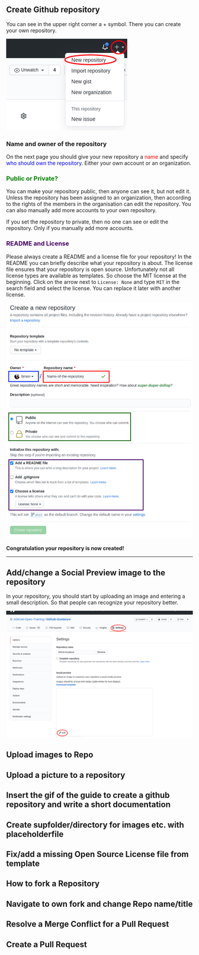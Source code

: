## Create Github repository
You can see in the upper right corner a + symbol. There you can create your own repository.

![Create new Github repository](images/github-repo-create-new-repo.png)

### Name and owner of the repository

On the next page you should give your new repository a <span style="color:red;">name</span> and specify <span style="color:blue;">who should own the repository</span>. Either your own account or an organization.

### <span style="color:green;">Public or Private?</span>

You can make your repository public, then anyone can see it, but not edit it. Unless the repository has been assigned to an organization, then according to the rights of the members in the organisation can edit the repository. You can also manually add more accounts to your own repository.

If you set the repository to private, then no one can see or edit the repository. Only if you manually add more accounts.

### <span style="color:#450062;">README and License</span>

Please always create a README and a license file for your repository! In the README you can briefly describe what your repository is about. The license file ensures that your repository is open source. Unfortunately not all license types are available as templates. So choose the MIT license at the beginning. Click on the arrow next to `License: None` and type `MIT` in the search field and select the license. You can replace it later with another license.

![Choose name, owner and publicity of the repository](images/github-repo-create-new-repo-2.png)

**Congratulation your repository is now created!**

----

## Add/change a Social Preview image to the repository

In your repository, you should start by uploading an image and entering a small description. So that people can recognize your repository better.

![upload repo image](images/github-repo-upload-repo-image.png)


## Upload images to Repo
## Upload a picture to a repository
## Insert the gif of the guide to create a github repository and write a short documentation
## Create supfolder/directory for images etc. with placeholderfile
## Fix/add a missing Open Source License file from template
## How to fork a Repository
## Navigate to own fork and change Repo name/title
## Resolve a Merge Conflict for a Pull Request
## Create a Pull Request